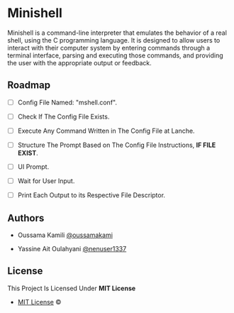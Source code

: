
# Minishell

Minishell is a command-line interpreter that emulates the behavior of a real shell, using the C programming language. It is designed to allow users to interact with their computer system by entering commands through a terminal interface, parsing and executing those commands, and providing the user with the appropriate output or feedback.


## Roadmap

- [ ]   Config File Named: "mshell.conf".
- [ ]   Check If The Config File Exists.
- [ ]   Execute Any Command Written in The Config File at Lanche.
- [ ]   Structure The Prompt Based on The Config File Instructions, **IF FILE EXIST**.
- [ ]   UI Prompt.
- [ ]   Wait for User Input.
- [ ]   Print Each Output to its Respective File Descriptor.


## Authors

- Oussama Kamili [@oussamakami](https://github.com/oussamakami)

- Yassine Ait Oulahyani [@nenuser1337](https://github.com/nenuser1337)

## License

This Project Is Licensed Under **MIT License**

- [MIT License](https://github.com/oussamakami/minishell/blob/master/LICENSE) &copy;

